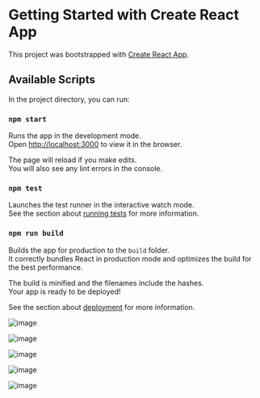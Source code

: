 # Getting Started with Create React App

This project was bootstrapped with [Create React App](https://github.com/facebook/create-react-app).

## Available Scripts

In the project directory, you can run:

### `npm start`

Runs the app in the development mode.\
Open [http://localhost:3000](http://localhost:3000) to view it in the browser.

The page will reload if you make edits.\
You will also see any lint errors in the console.

### `npm test`

Launches the test runner in the interactive watch mode.\
See the section about [running tests](https://facebook.github.io/create-react-app/docs/running-tests) for more information.

### `npm run build`

Builds the app for production to the `build` folder.\
It correctly bundles React in production mode and optimizes the build for the best performance.

The build is minified and the filenames include the hashes.\
Your app is ready to be deployed!

See the section about [deployment](https://facebook.github.io/create-react-app/docs/deployment) for more information.

![image](https://user-images.githubusercontent.com/13213679/126349397-7d3babf5-aea9-4018-b216-451c80723649.png)

![image](https://user-images.githubusercontent.com/13213679/126349445-a6145b82-0b1c-4370-a970-214fcabfabe0.png)

![image](https://user-images.githubusercontent.com/13213679/126349548-8a7b4a4e-bd8f-4153-8c08-cde7af6b3c8e.png)

![image](https://user-images.githubusercontent.com/13213679/126349619-74ce224d-9bfe-4aba-ba15-6b7911a20454.png)

![image](https://user-images.githubusercontent.com/13213679/126349686-69d9da7f-255a-4916-a609-f20d6c08496f.png)



